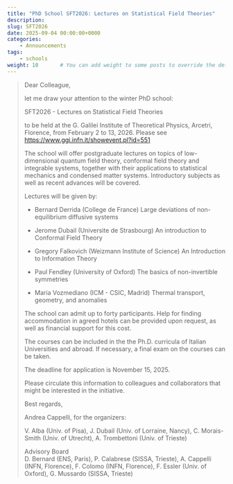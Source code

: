 ```yaml
---
title: "PhD School SFT2026: Lectures on Statistical Field Theories"
description: 
slug: SFT2026
date: 2025-09-04 00:00:00+0000
categories:
    - Announcements
tags:
    - schools
weight: 10       # You can add weight to some posts to override the default sorting (date descending)
---
```


> Dear Colleague,
> 
> let me draw your attention to the winter PhD school:
> 
> SFT2026 - Lectures on Statistical Field Theories
> 
> to be held at the G. Galilei Institute of Theoretical Physics,
> Arcetri, Florence, from February 2 to 13, 2026.
> Please see https://www.ggi.infn.it/showevent.pl?id=551
> 
> The school will offer postgraduate lectures on topics of
> low-dimensional quantum field theory, conformal field theory and
> integrable systems, together with their applications to statistical
> mechanics and condensed matter systems. Introductory subjects as well
> as recent advances will be covered.
> 
> Lectures will be given by:
> 
> - Bernard Derrida (College de France)
> Large deviations of non-equilibrium diffusive systems
> 
> - Jerome Dubail (Universite de Strasbourg)
> An introduction to Conformal Field Theory
> 
> - Gregory Falkovich (Weizmann Institute of Science)
> An Introduction to Information Theory
> 
> - Paul Fendley (University of Oxford)
> The basics of non-invertible symmetries
> 
> - Maria Vozmediano (ICM - CSIC, Madrid)
> Thermal transport, geometry, and anomalies
> 
> The school can admit up to forty participants. Help for finding
> accommodation in agreed hotels can be provided upon request, as well
> as financial support for this cost.
> 
> The courses can be included in the the Ph.D. curricula of Italian
> Universities and abroad. If necessary, a final exam on the courses can
> be taken.
> 
> The deadline for application is November 15, 2025.
> 
> Please circulate this information to colleagues and collaborators that
> might be interested in the initiative.
> 
> Best regards,  
> 
> Andrea Cappelli, for the organizers:
> 
> V. Alba (Univ. of Pisa), J. Dubail (Univ. of Lorraine, Nancy),
> C. Morais-Smith (Univ. of Utrecht), A. Trombettoni (Univ. of Trieste)
> 
> Advisory Board  
> D. Bernard (ENS, Paris), P. Calabrese (SISSA, Trieste),
> A. Cappelli (INFN, Florence), F. Colomo (INFN, Florence),
> F. Essler (Univ. of Oxford), G. Mussardo (SISSA, Trieste)
> 

